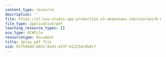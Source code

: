 ```yaml
---
content_type: resource
description: ''
file: https://ol-ocw-studio-app-production.s3.amazonaws.com/courses/8-01sc-classical-mechanics-fall-2016/02f59b9d60328e43433f61225dc6b9c7_NbXDgm7UyVM.pdf
file_type: application/pdf
learning_resource_types: []
ocw_type: OCWFile
resourcetype: Document
title: 3play pdf file
uid: 02f59b9d-6032-8e43-433f-61225dc6b9c7
---
```

